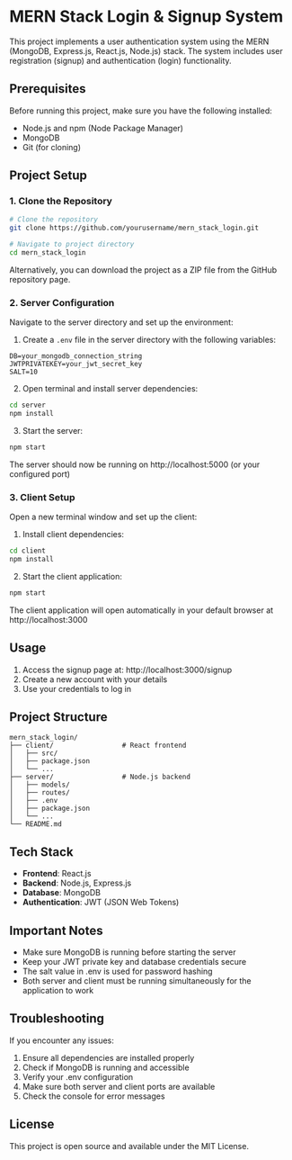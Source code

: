 # MERN Stack Login & Signup System

This project implements a user authentication system using the MERN (MongoDB, Express.js, React.js, Node.js) stack. The system includes user registration (signup) and authentication (login) functionality.

## Prerequisites

Before running this project, make sure you have the following installed:
- Node.js and npm (Node Package Manager)
- MongoDB
- Git (for cloning)

## Project Setup

### 1. Clone the Repository

```bash
# Clone the repository
git clone https://github.com/yourusername/mern_stack_login.git

# Navigate to project directory
cd mern_stack_login
```

Alternatively, you can download the project as a ZIP file from the GitHub repository page.

### 2. Server Configuration

Navigate to the server directory and set up the environment:

1. Create a `.env` file in the server directory with the following variables:
```
DB=your_mongodb_connection_string
JWTPRIVATEKEY=your_jwt_secret_key
SALT=10
```

2. Open terminal and install server dependencies:
```bash
cd server
npm install
```

3. Start the server:
```bash
npm start
```

The server should now be running on http://localhost:5000 (or your configured port)

### 3. Client Setup

Open a new terminal window and set up the client:

1. Install client dependencies:
```bash
cd client
npm install
```

2. Start the client application:
```bash
npm start
```

The client application will open automatically in your default browser at http://localhost:3000

## Usage

1. Access the signup page at: http://localhost:3000/signup
2. Create a new account with your details
3. Use your credentials to log in

## Project Structure

```
mern_stack_login/
├── client/                 # React frontend
│   ├── src/
│   ├── package.json
│   └── ...
├── server/                 # Node.js backend
│   ├── models/
│   ├── routes/
│   ├── .env
│   ├── package.json
│   └── ...
└── README.md
```

## Tech Stack

- **Frontend**: React.js
- **Backend**: Node.js, Express.js
- **Database**: MongoDB
- **Authentication**: JWT (JSON Web Tokens)

## Important Notes

- Make sure MongoDB is running before starting the server
- Keep your JWT private key and database credentials secure
- The salt value in .env is used for password hashing
- Both server and client must be running simultaneously for the application to work

## Troubleshooting

If you encounter any issues:

1. Ensure all dependencies are installed properly
2. Check if MongoDB is running and accessible
3. Verify your .env configuration
4. Make sure both server and client ports are available
5. Check the console for error messages

## License

This project is open source and available under the MIT License.
